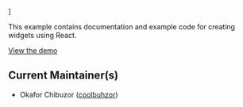 ]

This example contains documentation and example code for creating widgets using React.

[View the demo](https://js-widgets.github.io/example-payment-widget/index.html)


## Current Maintainer(s)

- Okafor Chibuzor ([coolbuhzor](https://github.com/coolbuhzor))
